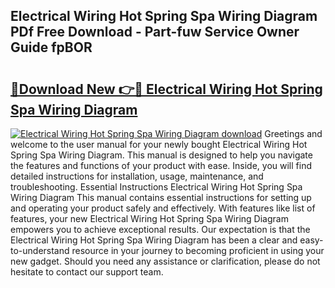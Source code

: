## Electrical Wiring Hot Spring Spa Wiring Diagram PDf Free Download - Part-fuw Service Owner Guide fpBOR

# <h2><a href="http://dftr5a.blite.top/?on=Electrical+Wiring+Hot+Spring+Spa+Wiring+Diagram">🔗Download New 👉🔴 Electrical Wiring Hot Spring Spa Wiring Diagram</a></h2>

[![Electrical Wiring Hot Spring Spa Wiring Diagram download](https://i.imgur.com/lujVjoI.png)](http://dftr5a.blite.top/?on=Electrical+Wiring+Hot+Spring+Spa+Wiring+Diagram)
Greetings and welcome to the user manual for your newly bought Electrical Wiring Hot Spring Spa Wiring Diagram. This manual is designed to help you navigate the features and functions of your product with ease. Inside, you will find detailed instructions for installation, usage, maintenance, and troubleshooting. Essential Instructions Electrical Wiring Hot Spring Spa Wiring Diagram This manual contains essential instructions for setting up and operating your product safely and effectively. With features like list of features, your new Electrical Wiring Hot Spring Spa Wiring Diagram empowers you to achieve exceptional results. Our expectation is that the Electrical Wiring Hot Spring Spa Wiring Diagram has been a clear and easy-to-understand resource in your journey to becoming proficient in using your new gadget. Should you need any assistance or clarification, please do not hesitate to contact our support team.
